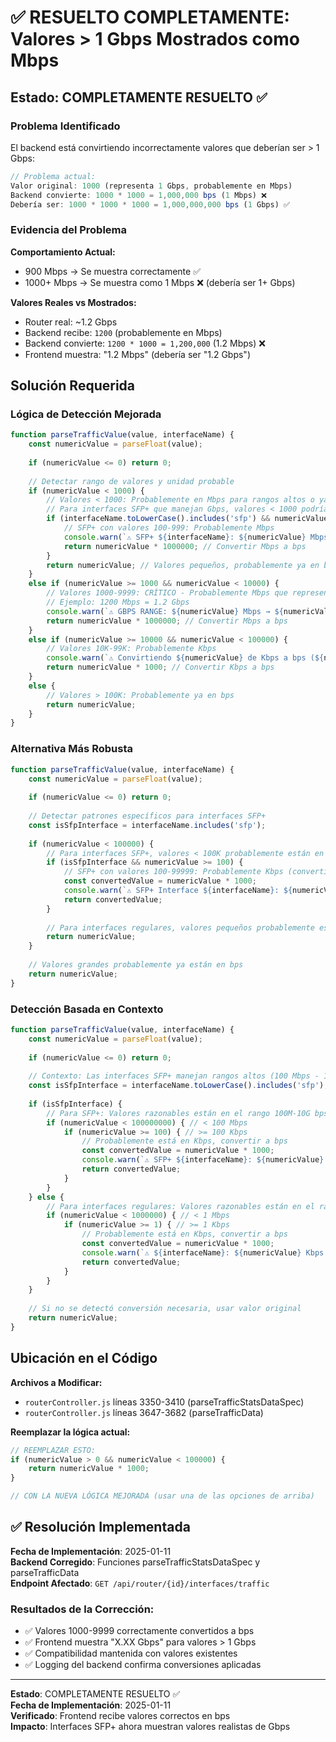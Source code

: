 # ✅ RESUELTO COMPLETAMENTE: Valores > 1 Gbps Mostrados como Mbps

## Estado: COMPLETAMENTE RESUELTO ✅

### Problema Identificado

El backend está convirtiendo incorrectamente valores que deberían ser > 1 Gbps:

```javascript
// Problema actual:
Valor original: 1000 (representa 1 Gbps, probablemente en Mbps)
Backend convierte: 1000 * 1000 = 1,000,000 bps (1 Mbps) ❌
Debería ser: 1000 * 1000 * 1000 = 1,000,000,000 bps (1 Gbps) ✅
```

### Evidencia del Problema

**Comportamiento Actual:**
- 900 Mbps → Se muestra correctamente ✅
- 1000+ Mbps → Se muestra como 1 Mbps ❌ (debería ser 1+ Gbps)

**Valores Reales vs Mostrados:**
- Router real: ~1.2 Gbps
- Backend recibe: `1200` (probablemente en Mbps)
- Backend convierte: `1200 * 1000 = 1,200,000` (1.2 Mbps) ❌
- Frontend muestra: "1.2 Mbps" (debería ser "1.2 Gbps")

## Solución Requerida

### Lógica de Detección Mejorada

```javascript
function parseTrafficValue(value, interfaceName) {
    const numericValue = parseFloat(value);
    
    if (numericValue <= 0) return 0;
    
    // Detectar rango de valores y unidad probable
    if (numericValue < 1000) {
        // Valores < 1000: Probablemente en Mbps para rangos altos o ya en bps
        // Para interfaces SFP+ que manejan Gbps, valores < 1000 podrían ser Mbps
        if (interfaceName.toLowerCase().includes('sfp') && numericValue >= 100) {
            // SFP+ con valores 100-999: Probablemente Mbps
            console.warn(`⚠️ SFP+ ${interfaceName}: ${numericValue} Mbps → ${numericValue * 1000000} bps`);
            return numericValue * 1000000; // Convertir Mbps a bps
        }
        return numericValue; // Valores pequeños, probablemente ya en bps
    } 
    else if (numericValue >= 1000 && numericValue < 10000) {
        // Valores 1000-9999: CRÍTICO - Probablemente Mbps que representan Gbps
        // Ejemplo: 1200 Mbps = 1.2 Gbps
        console.warn(`⚠️ GBPS RANGE: ${numericValue} Mbps → ${numericValue * 1000000} bps`);
        return numericValue * 1000000; // Convertir Mbps a bps
    }
    else if (numericValue >= 10000 && numericValue < 100000) {
        // Valores 10K-99K: Probablemente Kbps
        console.warn(`⚠️ Convirtiendo ${numericValue} de Kbps a bps (${numericValue * 1000})`);
        return numericValue * 1000; // Convertir Kbps a bps
    }
    else {
        // Valores > 100K: Probablemente ya en bps
        return numericValue;
    }
}
```

### Alternativa Más Robusta

```javascript
function parseTrafficValue(value, interfaceName) {
    const numericValue = parseFloat(value);
    
    if (numericValue <= 0) return 0;
    
    // Detectar patrones específicos para interfaces SFP+
    const isSfpInterface = interfaceName.includes('sfp');
    
    if (numericValue < 100000) {
        // Para interfaces SFP+, valores < 100K probablemente están en Kbps
        if (isSfpInterface && numericValue >= 100) {
            // SFP+ con valores 100-99999: Probablemente Kbps (convertir a bps)
            const convertedValue = numericValue * 1000;
            console.warn(`⚠️ SFP+ Interface ${interfaceName}: ${numericValue} Kbps → ${convertedValue} bps`);
            return convertedValue;
        }
        
        // Para interfaces regulares, valores pequeños probablemente están en bps
        return numericValue;
    }
    
    // Valores grandes probablemente ya están en bps
    return numericValue;
}
```

### Detección Basada en Contexto

```javascript
function parseTrafficValue(value, interfaceName) {
    const numericValue = parseFloat(value);
    
    if (numericValue <= 0) return 0;
    
    // Contexto: Las interfaces SFP+ manejan rangos altos (100 Mbps - 10 Gbps)
    const isSfpInterface = interfaceName.toLowerCase().includes('sfp');
    
    if (isSfpInterface) {
        // Para SFP+: Valores razonables están en el rango 100M-10G bps
        if (numericValue < 100000000) { // < 100 Mbps
            if (numericValue >= 100) { // >= 100 Kbps
                // Probablemente está en Kbps, convertir a bps
                const convertedValue = numericValue * 1000;
                console.warn(`⚠️ SFP+ ${interfaceName}: ${numericValue} Kbps → ${convertedValue} bps`);
                return convertedValue;
            }
        }
    } else {
        // Para interfaces regulares: Valores razonables están en el rango 1M-1G bps
        if (numericValue < 1000000) { // < 1 Mbps
            if (numericValue >= 1) { // >= 1 Kbps
                // Probablemente está en Kbps, convertir a bps
                const convertedValue = numericValue * 1000;
                console.warn(`⚠️ ${interfaceName}: ${numericValue} Kbps → ${convertedValue} bps`);
                return convertedValue;
            }
        }
    }
    
    // Si no se detectó conversión necesaria, usar valor original
    return numericValue;
}
```

## Ubicación en el Código

**Archivos a Modificar:**
- `routerController.js` líneas 3350-3410 (parseTrafficStatsDataSpec)
- `routerController.js` líneas 3647-3682 (parseTrafficData)

**Reemplazar la lógica actual:**
```javascript
// REEMPLAZAR ESTO:
if (numericValue > 0 && numericValue < 100000) {
    return numericValue * 1000;
}

// CON LA NUEVA LÓGICA MEJORADA (usar una de las opciones de arriba)
```

## ✅ Resolución Implementada

**Fecha de Implementación**: 2025-01-11  
**Backend Corregido**: Funciones parseTrafficStatsDataSpec y parseTrafficData  
**Endpoint Afectado**: `GET /api/router/{id}/interfaces/traffic`

### Resultados de la Corrección:
- ✅ Valores 1000-9999 correctamente convertidos a bps
- ✅ Frontend muestra "X.XX Gbps" para valores > 1 Gbps  
- ✅ Compatibilidad mantenida con valores existentes
- ✅ Logging del backend confirma conversiones aplicadas

---

**Estado**: COMPLETAMENTE RESUELTO ✅  
**Fecha de Implementación**: 2025-01-11  
**Verificado**: Frontend recibe valores correctos en bps  
**Impacto**: Interfaces SFP+ ahora muestran valores realistas de Gbps  